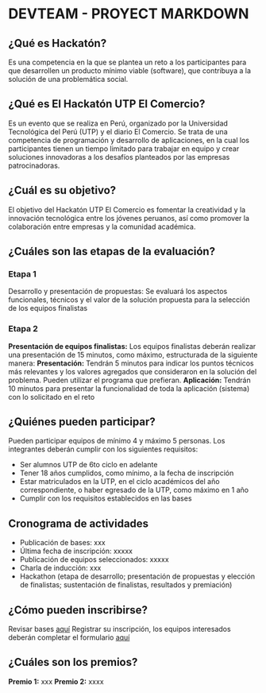 # DEVTEAM - PROYECT MARKDOWN
## **¿Qué es Hackatón?**
Es una competencia en la que se plantea un reto a los participantes para que desarrollen un producto mínimo viable (software), que contribuya a la solución de una problemática social.
## **¿Qué es El Hackatón UTP El Comercio?**
 Es un evento que se realiza en Perú, organizado por la Universidad Tecnológica del Perú (UTP) y el diario El Comercio. Se trata de una competencia de programación y desarrollo de aplicaciones, en la cual los participantes tienen un tiempo limitado para trabajar en equipo y crear soluciones innovadoras a los desafíos planteados por las empresas patrocinadoras.
## **¿Cuál es su objetivo?**
El objetivo del Hackatón UTP El Comercio es fomentar la creatividad y la innovación tecnológica entre los jóvenes peruanos, así como promover la colaboración entre empresas y la comunidad académica.
## **¿Cuáles son las etapas de la evaluación?**
### **Etapa 1** 
Desarrollo y presentación de propuestas: Se evaluará los aspectos funcionales, técnicos y el valor de la solución propuesta para la selección de los equipos finalistas
### **Etapa 2** 
**Presentación de equipos finalistas:** Los equipos finalistas deberán realizar una presentación de 15 minutos, como máximo, estructurada de la siguiente manera: 
**Presentación:** Tendrán 5 minutos para indicar los puntos técnicos más relevantes y los valores agregados que consideraron en la solución del problema. Pueden utilizar el programa que prefieran.
**Aplicación:** Tendrán 10 minutos para presentar la funcionalidad de toda la aplicación (sistema) con lo solicitado en el reto
## **¿Quiénes pueden participar?**
Pueden participar equipos de mínimo 4 y máximo 5 personas. Los integrantes deberán cumplir con los siguientes requisitos:
* Ser alumnos UTP de 6to ciclo en adelante
* Tener 18 años cumplidos, como mínimo, a la fecha de inscripción 
* Estar matriculados en la UTP, en el ciclo académicos del año correspondiente, o haber egresado de la UTP, como máximo en 1 año
* Cumplir con los requisitos establecidos en las bases
## **Cronograma de actividades**
* Publicación de bases: xxx
* Última fecha de inscripción: xxxxx
* Publicación de equipos seleccionados: xxxxx
* Charla de inducción: xxx
* Hackathon (etapa de desarrollo; presentación de propuestas y elección de finalistas; sustentación de finalistas, resultados y premiación)
## **¿Cómo pueden inscribirse?**
Revisar bases [aquí](#) 
Registrar su inscripción, los equipos interesados deberán completar el formulario [aquí](#)
## **¿Cuáles son los premios?** 
**Premio 1:** xxx
**Premio 2:** xxxx

